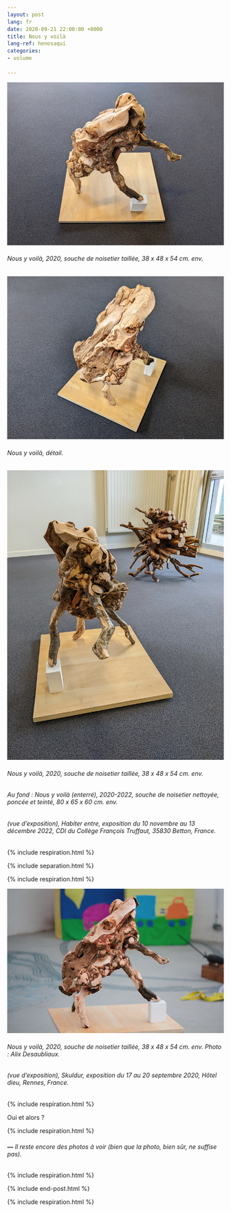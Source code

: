 ```yaml
---
layout: post
lang: fr
date: 2020-09-21 22:00:00 +0000
title: Nous y voilà
lang-ref: henosaqui
categories:
- volume

---
```

![](/imgs/pxl_20221110_125804532-night-up.jpg)

###### _Nous y voilà_, 2020, souche de noisetier taillée, 38 x 48 x 54 cm. env.

![](/imgs/pxl_20221110_132043070-night-up.jpg)

###### _Nous y voilà_, détail.

![](/imgs/pxl_20221110_132430281-night-up.jpg)

###### _Nous y voilà_, 2020, souche de noisetier taillée, 38 x 48 x 54 cm. env.

###### Au fond : _Nous y voilà (enterré)_, 2020-2022, souche de noisetier nettoyée, poncée et teinté, 80 x 65 x 60 cm. env.

###### (vue d’exposition), _Habiter entre_, exposition du 10 novembre au 13 décembre 2022, CDI du Collège François Truffaut, 35830 Betton, France.

{% include respiration.html %}

{% include separation.html %}

{% include respiration.html %}

![](/imgs/skuldur-30-up.jpg)

###### _Nous y voilà_, 2020, souche de noisetier taillée, 38 x 48 x 54 cm. env. Photo : Alix Desaubliaux.

###### (vue d’exposition), _Skuldur_, exposition du 17 au 20 septembre 2020, Hôtel dieu, Rennes, France.

{% include respiration.html %}

Oui et alors ?

{% include respiration.html %}

###### **_—_** _Il reste encore des photos à voir (bien que la photo, bien sûr, ne suffise pas)._

{% include respiration.html %}

{% include end-post.html %}

{% include respiration.html %}